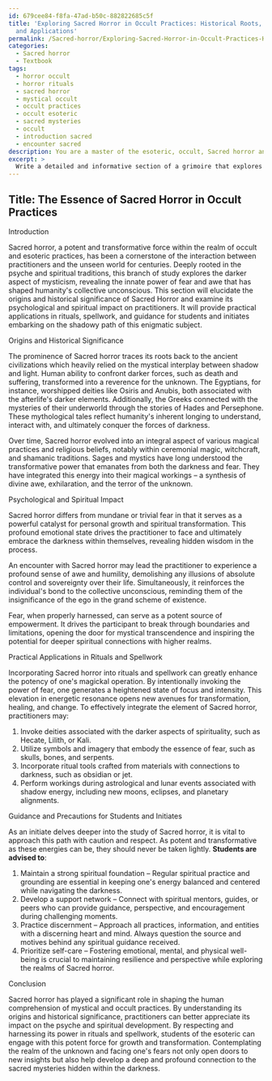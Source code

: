 ```yaml
---
id: 679cee84-f8fa-47ad-b50c-882822685c5f
title: 'Exploring Sacred Horror in Occult Practices: Historical Roots, Spiritual Impact,
  and Applications'
permalink: /Sacred-horror/Exploring-Sacred-Horror-in-Occult-Practices-Historical-Roots-Spiritual-Impact-and-Applications/
categories:
  - Sacred horror
  - Textbook
tags:
  - horror occult
  - horror rituals
  - sacred horror
  - mystical occult
  - occult practices
  - occult esoteric
  - sacred mysteries
  - occult
  - introduction sacred
  - encounter sacred
description: You are a master of the esoteric, occult, Sacred horror and education, you have written many textbooks on the subject in ways that provide students with rich and deep understanding of the subject. You are being asked to write textbook-like sections on a topic and you do it with full context, explainability, and reliability in accuracy to the true facts of the topic at hand, in a textbook style that a student would easily be able to learn from, in a rich, engaging, and contextual way. Always include relevant context (such as formulas and history), related concepts, and in a way that someone can gain deep insights from.
excerpt: > 
  Write a detailed and informative section of a grimoire that explores the concept of Sacred horror within the realm of occult and esoteric practices. Discuss its origins, historical significance, the psychological and spiritual impact on practitioners, and practical applications in rituals and spellwork. Additionally, provide guidance and precautions for students and initiates who wish to delve into the study and experience of Sacred horror.
---
```


## Title: The Essence of Sacred Horror in Occult Practices

Introduction

Sacred horror, a potent and transformative force within the realm of occult and esoteric practices, has been a cornerstone of the interaction between practitioners and the unseen world for centuries. Deeply rooted in the psyche and spiritual traditions, this branch of study explores the darker aspect of mysticism, revealing the innate power of fear and awe that has shaped humanity's collective unconscious. This section will elucidate the origins and historical significance of Sacred Horror and examine its psychological and spiritual impact on practitioners. It will provide practical applications in rituals, spellwork, and guidance for students and initiates embarking on the shadowy path of this enigmatic subject.

Origins and Historical Significance

The prominence of Sacred horror traces its roots back to the ancient civilizations which heavily relied on the mystical interplay between shadow and light. Human ability to confront darker forces, such as death and suffering, transformed into a reverence for the unknown. The Egyptians, for instance, worshipped deities like Osiris and Anubis, both associated with the afterlife's darker elements. Additionally, the Greeks connected with the mysteries of their underworld through the stories of Hades and Persephone. These mythological tales reflect humanity's inherent longing to understand, interact with, and ultimately conquer the forces of darkness.

Over time, Sacred horror evolved into an integral aspect of various magical practices and religious beliefs, notably within ceremonial magic, witchcraft, and shamanic traditions. Sages and mystics have long understood the transformative power that emanates from both the darkness and fear. They have integrated this energy into their magical workings – a synthesis of divine awe, exhilaration, and the terror of the unknown.

Psychological and Spiritual Impact

Sacred horror differs from mundane or trivial fear in that it serves as a powerful catalyst for personal growth and spiritual transformation. This profound emotional state drives the practitioner to face and ultimately embrace the darkness within themselves, revealing hidden wisdom in the process.

An encounter with Sacred horror may lead the practitioner to experience a profound sense of awe and humility, demolishing any illusions of absolute control and sovereignty over their life. Simultaneously, it reinforces the individual's bond to the collective unconscious, reminding them of the insignificance of the ego in the grand scheme of existence.

Fear, when properly harnessed, can serve as a potent source of empowerment. It drives the participant to break through boundaries and limitations, opening the door for mystical transcendence and inspiring the potential for deeper spiritual connections with higher realms.

Practical Applications in Rituals and Spellwork

Incorporating Sacred horror into rituals and spellwork can greatly enhance the potency of one's magickal operation. By intentionally invoking the power of fear, one generates a heightened state of focus and intensity. This elevation in energetic resonance opens new avenues for transformation, healing, and change. To effectively integrate the element of Sacred horror, practitioners may:

1. Invoke deities associated with the darker aspects of spirituality, such as Hecate, Lilith, or Kali.
2. Utilize symbols and imagery that embody the essence of fear, such as skulls, bones, and serpents.
3. Incorporate ritual tools crafted from materials with connections to darkness, such as obsidian or jet.
4. Perform workings during astrological and lunar events associated with shadow energy, including new moons, eclipses, and planetary alignments.

Guidance and Precautions for Students and Initiates

As an initiate delves deeper into the study of Sacred horror, it is vital to approach this path with caution and respect. As potent and transformative as these energies can be, they should never be taken lightly. **Students are advised to**:

1. Maintain a strong spiritual foundation – Regular spiritual practice and grounding are essential in keeping one's energy balanced and centered while navigating the darkness.
2. Develop a support network – Connect with spiritual mentors, guides, or peers who can provide guidance, perspective, and encouragement during challenging moments.
3. Practice discernment – Approach all practices, information, and entities with a discerning heart and mind. Always question the source and motives behind any spiritual guidance received.
4. Prioritize self-care – Fostering emotional, mental, and physical well-being is crucial to maintaining resilience and perspective while exploring the realms of Sacred horror.

Conclusion

Sacred horror has played a significant role in shaping the human comprehension of mystical and occult practices. By understanding its origins and historical significance, practitioners can better appreciate its impact on the psyche and spiritual development. By respecting and harnessing its power in rituals and spellwork, students of the esoteric can engage with this potent force for growth and transformation. Contemplating the realm of the unknown and facing one's fears not only open doors to new insights but also help develop a deep and profound connection to the sacred mysteries hidden within the darkness.
